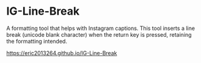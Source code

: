 # IG-Line-Break

A formatting tool that helps with Instagram captions. This tool inserts a line break (unicode blank character) when the return key is pressed, retaining the formatting intended.

https://eric2013264.github.io/IG-Line-Break
